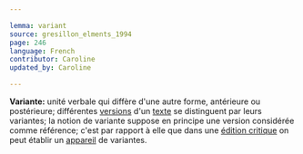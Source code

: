 ```yaml
---

lemma: variant
source: gresillon_elments_1994
page: 246
language: French
contributor: Caroline
updated_by: Caroline

---
```


**Variante:** unité verbale qui diffère d'une autre forme, antérieure ou postérieure; différentes [versions](version.html) d'un [texte](text.html) se distinguent par leurs variantes; la notion de variante suppose en principe une version considérée comme référence; c'est par rapport à elle que dans une [édition critique](editionCritical.html) on peut établir un [appareil](apparatusCritical.html) de variantes.
